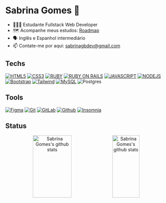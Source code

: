 # Sabrina Gomes 👋

- 👩🏼‍💻 Estudante Fullstack Web Developer
- 🗺️ Acompanhe meus estudos: [Roadmap](https://github.com/sabrinagomesb/roadmap)
- 🗣️ Inglês e Espanhol intermediário
- 📫 Contate-me por aqui: sabrinagbdev@gmail.com

## Techs

[![HTML5](https://img.shields.io/badge/HTML5-E34F26?style=for-the-badge&logo=html5&logoColor=white)](https://developer.mozilla.org/pt-BR/docs/Web/HTML)
[![CSS3](https://img.shields.io/badge/CSS3-1572B6?style=for-the-badge&logo=css3&logoColor=white)](https://developer.mozilla.org/pt-BR/docs/Web/CSS)
[![RUBY](https://img.shields.io/badge/ruby-CC342D?style=for-the-badge&logo=ruby&logoColor=white)](https://rubyonrails.org/)
[![RUBY ON RAILS](https://img.shields.io/badge/rubyonrails-D30001?style=for-the-badge&logo=rubyonrails&logoColor=white)](https://rubyonrails.org/)
[![JAVASCRIPT](https://img.shields.io/badge/JavaScript-F7DF1E?style=for-the-badge&logo=javascript&logoColor=white)](https://developer.mozilla.org/pt-BR/docs/Web/JavaScript)
[![NODEJS](https://img.shields.io/badge/Node.js-339933?style=for-the-badge&logo=nodedotjs&logoColor=white)](https://nextjs.org/)
[![Bootstrap](https://img.shields.io/badge/Bootstrap-7534f9?style=for-the-badge&logo=bootstrap&logoColor=white)](https://getbootstrap.com/)
[![Tailwind](https://img.shields.io/badge/Tailwind_CSS-38B2AC?style=for-the-badge&logo=tailwind-css&logoColor=white)](https://tailwindcss.com/docs/installation)
[![MySQL](https://img.shields.io/badge/MySQL-005C84?style=for-the-badge&logo=mysql&logoColor=white)](https://www.mysql.com/)
![Postgres](https://img.shields.io/badge/postgres-%23316192.svg?style=for-the-badge&logo=postgresql&logoColor=white)


## Tools
[![Figma](https://img.shields.io/badge/Figma-F24E1E?style=for-the-badge&logo=figma&logoColor=white)](https://www.figma.com/)
[![Git](https://img.shields.io/badge/Git-E34F26?style=for-the-badge&logo=git&logoColor=white)](https://git-scm.com/)
[![GitLab](https://img.shields.io/badge/GitLab-330F63?style=for-the-badge&logo=gitlab&logoColor=white
)](https://about.gitlab.com/)
[![Github](https://img.shields.io/badge/Github-121212?style=for-the-badge&logo=github&logoColor=white)](https://github.com/)
[![Insomnia](https://img.shields.io/badge/Insomnia-5849be?style=for-the-badge&logo=Insomnia&logoColor=white)](https://insomnia.rest/)

## Status

<div align="center" >  
  <img width="49%" height="195px" src="https://github-readme-stats.vercel.app/api?username=sabrinagomesb&show_icons=true&count_private=true&hide_border=true&title_color=FFC800&icon_color=00D7D7&text_color=00D7D7&bg_color=0d1117" alt="Sabrina Gomes's github stats" /> 
  <img width="41%" height="195px" src="https://github-readme-stats.vercel.app/api/top-langs/?username=sabrinagomesb&layout=compact&hide_border=true&title_color=FFC800&text_color=00bfbf&bg_color=0d1117&langs_count=6" alt="Sabrina Gomes's github stats"  />
</div>
